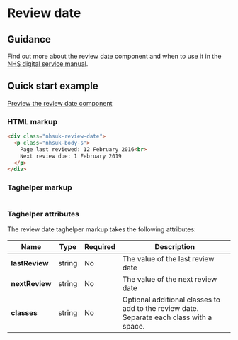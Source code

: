 ﻿# Review date

## Guidance

Find out more about the review date component and when to use it in the [NHS digital service manual](https://beta.nhs.uk/service-manual/styles-components-patterns/review-date).

## Quick start example

[Preview the review date component]()

### HTML markup

```html
<div class="nhsuk-review-date">
  <p class="nhsuk-body-s">
    Page last reviewed: 12 February 2016<br>
    Next review due: 1 February 2019
  </p>
</div>
```

### Taghelper markup

```

```

### Taghelper attributes

The review date taghelper markup takes the following attributes:

| Name                | Type     | Required  | Description  |
| --------------------|----------|-----------|--------------|
| **lastReview**      | string   | No        | The value of the last review date |
| **nextReview**      | string   | No        | The value of the next review date |
| **classes**         | string   | No        | Optional additional classes to add to the review date. Separate each class with a space. |
